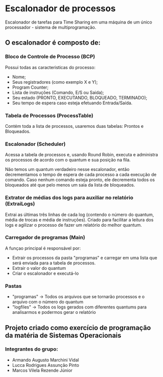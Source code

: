 # Escalonador de processos
Escalonador de tarefas para Time Sharing em uma máquina de um único processador - sistema de multiprogramação.

## O escalonador é composto de:
### Bloco de Controle de Processo (BCP)
Possui todas as caracteristicas do processo:
* Nome;
* Seus registradores (como exemplo X e Y);
* Program Counter;
* Lista de instruções (Comando, E/S ou Saida);
* Seu estado (PRONTO, EXECUTANDO, BLOQUEADO, TERMINADO);
* Seu tempo de espera caso esteja efetuando Entrada/Saída.
  
### Tabela de Processos (ProcessTable)
Contém toda a lista de processos, usaremos duas tabelas: Prontos e Bloqueados.

### Escalonador (Scheduler)
Acessa a tabela de processos e, usando Round Robin, executa e administra os processos de acordo com o quantum e sua posição na fila.

Não temos um quantum verdadeiro nesse escalonador, então decrementamos o tempo de espera de cada processo a cada execução de comando. Caso nenhum comando esteja pronto, ele decrementa todos os bloqueados até que pelo menos um saia da lista de bloqueados.

### Extrator de médias dos logs para auxiliar no relatório (ExtraiLogs)
Extrai as últimas três linhas de cada log (contendo o número do quantum, média de trocas e média de instruções). Criado para facilitar a leitura dos logs e agilizar o processo de fazer um relatório do melhor quantum.

### Carregador de programas (Main)
A funçao principal é responsável por: 
* Extrair os processos da pasta "programas" e carregar em uma lista que será enviada para a tabela de processos.
* Extrair o valor do quantum
* Criar o escalonador e executá-lo

### Pastas
* "programas" -> Todos os arquivos que se tornarão processos e o arquivo com o número do quantum
* "logfiles" -> Todos os logs gerados com diferentes quantums para analisarmos e podermos gerar o relatório

## Projeto criado como exercício de programação da matéria de Sistemas Operacionais
### Integrantes do grupo:
*  Armando Augusto Marchini Vidal
*  Lucca Rodrigues Assunção Pinto
*  Marcos Vilela Rezende Júnior
